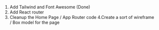 1. Add Tailwind and Font Awesome (Done)
2. Add React router
3. Cleanup the Home Page / App Router code
4.Create a sort of wireframe / Box model for the page 

